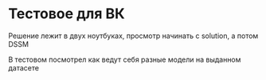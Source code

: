 # Тестовое для ВК

Решение лежит в двух ноутбуках, просмотр начинать c solution, а потом DSSM

В тестовом посмотрел как ведут себя разные модели на выданном датасете
